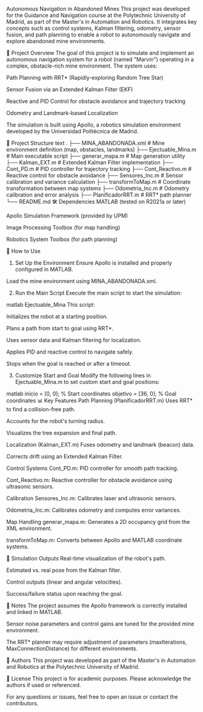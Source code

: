 Autonomous Navigation in Abandoned Mines
This project was developed for the Guidance and Navigation course at the Polytechnic University of Madrid, as part of the Master's in Automation and Robotics. It integrates key concepts such as control systems, Kalman filtering, odometry, sensor fusion, and path planning to enable a robot to autonomously navigate and explore abandoned mine environments.

🚀 Project Overview
The goal of this project is to simulate and implement an autonomous navigation system for a robot (named "Marvin") operating in a complex, obstacle-rich mine environment. The system uses:

Path Planning with RRT* (Rapidly-exploring Random Tree Star)

Sensor Fusion via an Extended Kalman Filter (EKF)

Reactive and PID Control for obstacle avoidance and trajectory tracking

Odometry and Landmark-based Localization

The simulation is built using Apollo, a robotics simulation environment developed by the Universidad Politécnica de Madrid.

📁 Project Structure
text
.
├── MINA_ABANDONADA.xml          # Mine environment definition (map, obstacles, landmarks)
├── Ejectuable_Mina.m            # Main executable script
├── generar_mapa.m               # Map generation utility
├── Kalman_EXT.m                 # Extended Kalman Filter implementation
├── Cont_PD.m                    # PID controller for trajectory tracking
├── Cont_Reactivo.m              # Reactive control for obstacle avoidance
├── Sensores_Inc.m               # Sensor calibration and variance calculation
├── transformToMap.m             # Coordinate transformation between map systems
├── Odometria_Inc.m              # Odometry calibration and error analysis
├── PlanificadorRRT.m            # RRT* path planner
└── README.md
🛠️ Dependencies
MATLAB (tested on R2021a or later)

Apollo Simulation Framework (provided by UPM)

Image Processing Toolbox (for map handling)

Robotics System Toolbox (for path planning)

🧭 How to Use
1. Set Up the Environment
Ensure Apollo is installed and properly configured in MATLAB.

Load the mine environment using MINA_ABANDONADA.xml.

2. Run the Main Script
Execute the main script to start the simulation:

matlab
Ejectuable_Mina
This script:

Initializes the robot at a starting position.

Plans a path from start to goal using RRT*.

Uses sensor data and Kalman filtering for localization.

Applies PID and reactive control to navigate safely.

Stops when the goal is reached or after a timeout.

3. Customize Start and Goal
Modify the following lines in Ejectuable_Mina.m to set custom start and goal positions:

matlab
inicio = [0, 0];          % Start coordinates
objetivo = [36, 0];       % Goal coordinates
📊 Key Features
Path Planning (PlanificadorRRT.m)
Uses RRT* to find a collision-free path.

Accounts for the robot's turning radius.

Visualizes the tree expansion and final path.

Localization (Kalman_EXT.m)
Fuses odometry and landmark (beacon) data.

Corrects drift using an Extended Kalman Filter.

Control Systems
Cont_PD.m: PID controller for smooth path tracking.

Cont_Reactivo.m: Reactive controller for obstacle avoidance using ultrasonic sensors.

Calibration
Sensores_Inc.m: Calibrates laser and ultrasonic sensors.

Odometria_Inc.m: Calibrates odometry and computes error variances.

Map Handling
generar_mapa.m: Generates a 2D occupancy grid from the XML environment.

transformToMap.m: Converts between Apollo and MATLAB coordinate systems.

🧪 Simulation Outputs
Real-time visualization of the robot's path.

Estimated vs. real pose from the Kalman filter.

Control outputs (linear and angular velocities).

Success/failure status upon reaching the goal.

📌 Notes
The project assumes the Apollo framework is correctly installed and linked in MATLAB.

Sensor noise parameters and control gains are tuned for the provided mine environment.

The RRT* planner may require adjustment of parameters (maxIterations, MaxConnectionDistance) for different environments.

👥 Authors
This project was developed as part of the Master's in Automation and Robotics at the Polytechnic University of Madrid.

📜 License
This project is for academic purposes. Please acknowledge the authors if used or referenced.

For any questions or issues, feel free to open an issue or contact the contributors.
